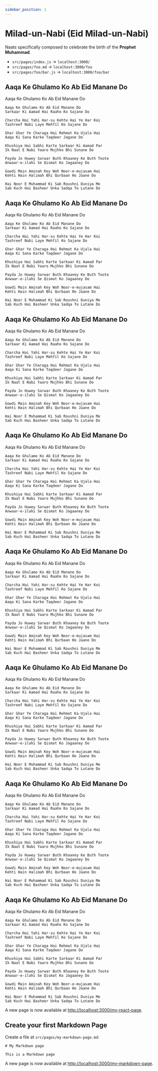 ```yaml
---
sidebar_position: 1
---
```


# Milad-un-Nabi (Eid Milad-un-Nabi)

Naats specifically composed to celebrate the birth of the **Prophet Muhammad**.

- `src/pages/index.js` → `localhost:3000/`
- `src/pages/foo.md` → `localhost:3000/foo`
- `src/pages/foo/bar.js` → `localhost:3000/foo/bar`

## Aaqa Ke Ghulamo Ko Ab Eid Manane Do

<!-- Create a file at `src/pages/my-react-page.js`: -->
Aaqa Ke Ghulamo Ko Ab Eid Manane Do

```"
Aaqa Ke Ghulamo Ko Ab Eid Manane Do
Sarkaar Ki Aamad Hai Raaho Ko Sajane Do

Charcha Hai Yahi Har-su Kehte Hai Ye Har Koi
Tashreef Nabi Laye Mehfil Ko Sajane Do

Ghar Ghar Ye Charaga Hai Rehmat Ka Ujala Hai
Aaqa Ki Sana Karke Taqdeer Jagane Do

Khushiya Hai Sabhi Karte Sarkaar Ki Aamad Par
Ik Naat E Nabi Yaaro Mujhko Bhi Sunane Do

Payda Jo Huwey Sarwar Buth Khaaney Ke Buth Toote
Anwaar-e-ilahi Se Qismat Ko Jagaaney Do

Gowdi Main Aminah Key Woh Noor-e-mujasam Hai
Kehti Hain Halimah Bhi Qurbaan Ho Jaane Do

Hai Noor E Muhammad Ki Sab Roushni Duniya Me
Sab Kuch Hai Basheer Unka Sadqa To Lutane Do
```
## Aaqa Ke Ghulamo Ko Ab Eid Manane Do

<!-- Create a file at `src/pages/my-react-page.js`: -->
Aaqa Ke Ghulamo Ko Ab Eid Manane Do

```"
Aaqa Ke Ghulamo Ko Ab Eid Manane Do
Sarkaar Ki Aamad Hai Raaho Ko Sajane Do

Charcha Hai Yahi Har-su Kehte Hai Ye Har Koi
Tashreef Nabi Laye Mehfil Ko Sajane Do

Ghar Ghar Ye Charaga Hai Rehmat Ka Ujala Hai
Aaqa Ki Sana Karke Taqdeer Jagane Do

Khushiya Hai Sabhi Karte Sarkaar Ki Aamad Par
Ik Naat E Nabi Yaaro Mujhko Bhi Sunane Do

Payda Jo Huwey Sarwar Buth Khaaney Ke Buth Toote
Anwaar-e-ilahi Se Qismat Ko Jagaaney Do

Gowdi Main Aminah Key Woh Noor-e-mujasam Hai
Kehti Hain Halimah Bhi Qurbaan Ho Jaane Do

Hai Noor E Muhammad Ki Sab Roushni Duniya Me
Sab Kuch Hai Basheer Unka Sadqa To Lutane Do
```
## Aaqa Ke Ghulamo Ko Ab Eid Manane Do

<!-- Create a file at `src/pages/my-react-page.js`: -->
Aaqa Ke Ghulamo Ko Ab Eid Manane Do

```"
Aaqa Ke Ghulamo Ko Ab Eid Manane Do
Sarkaar Ki Aamad Hai Raaho Ko Sajane Do

Charcha Hai Yahi Har-su Kehte Hai Ye Har Koi
Tashreef Nabi Laye Mehfil Ko Sajane Do

Ghar Ghar Ye Charaga Hai Rehmat Ka Ujala Hai
Aaqa Ki Sana Karke Taqdeer Jagane Do

Khushiya Hai Sabhi Karte Sarkaar Ki Aamad Par
Ik Naat E Nabi Yaaro Mujhko Bhi Sunane Do

Payda Jo Huwey Sarwar Buth Khaaney Ke Buth Toote
Anwaar-e-ilahi Se Qismat Ko Jagaaney Do

Gowdi Main Aminah Key Woh Noor-e-mujasam Hai
Kehti Hain Halimah Bhi Qurbaan Ho Jaane Do

Hai Noor E Muhammad Ki Sab Roushni Duniya Me
Sab Kuch Hai Basheer Unka Sadqa To Lutane Do
```
## Aaqa Ke Ghulamo Ko Ab Eid Manane Do

<!-- Create a file at `src/pages/my-react-page.js`: -->
Aaqa Ke Ghulamo Ko Ab Eid Manane Do

```"
Aaqa Ke Ghulamo Ko Ab Eid Manane Do
Sarkaar Ki Aamad Hai Raaho Ko Sajane Do

Charcha Hai Yahi Har-su Kehte Hai Ye Har Koi
Tashreef Nabi Laye Mehfil Ko Sajane Do

Ghar Ghar Ye Charaga Hai Rehmat Ka Ujala Hai
Aaqa Ki Sana Karke Taqdeer Jagane Do

Khushiya Hai Sabhi Karte Sarkaar Ki Aamad Par
Ik Naat E Nabi Yaaro Mujhko Bhi Sunane Do

Payda Jo Huwey Sarwar Buth Khaaney Ke Buth Toote
Anwaar-e-ilahi Se Qismat Ko Jagaaney Do

Gowdi Main Aminah Key Woh Noor-e-mujasam Hai
Kehti Hain Halimah Bhi Qurbaan Ho Jaane Do

Hai Noor E Muhammad Ki Sab Roushni Duniya Me
Sab Kuch Hai Basheer Unka Sadqa To Lutane Do
```
## Aaqa Ke Ghulamo Ko Ab Eid Manane Do

<!-- Create a file at `src/pages/my-react-page.js`: -->
Aaqa Ke Ghulamo Ko Ab Eid Manane Do

```"
Aaqa Ke Ghulamo Ko Ab Eid Manane Do
Sarkaar Ki Aamad Hai Raaho Ko Sajane Do

Charcha Hai Yahi Har-su Kehte Hai Ye Har Koi
Tashreef Nabi Laye Mehfil Ko Sajane Do

Ghar Ghar Ye Charaga Hai Rehmat Ka Ujala Hai
Aaqa Ki Sana Karke Taqdeer Jagane Do

Khushiya Hai Sabhi Karte Sarkaar Ki Aamad Par
Ik Naat E Nabi Yaaro Mujhko Bhi Sunane Do

Payda Jo Huwey Sarwar Buth Khaaney Ke Buth Toote
Anwaar-e-ilahi Se Qismat Ko Jagaaney Do

Gowdi Main Aminah Key Woh Noor-e-mujasam Hai
Kehti Hain Halimah Bhi Qurbaan Ho Jaane Do

Hai Noor E Muhammad Ki Sab Roushni Duniya Me
Sab Kuch Hai Basheer Unka Sadqa To Lutane Do
```
## Aaqa Ke Ghulamo Ko Ab Eid Manane Do

<!-- Create a file at `src/pages/my-react-page.js`: -->
Aaqa Ke Ghulamo Ko Ab Eid Manane Do

```"
Aaqa Ke Ghulamo Ko Ab Eid Manane Do
Sarkaar Ki Aamad Hai Raaho Ko Sajane Do

Charcha Hai Yahi Har-su Kehte Hai Ye Har Koi
Tashreef Nabi Laye Mehfil Ko Sajane Do

Ghar Ghar Ye Charaga Hai Rehmat Ka Ujala Hai
Aaqa Ki Sana Karke Taqdeer Jagane Do

Khushiya Hai Sabhi Karte Sarkaar Ki Aamad Par
Ik Naat E Nabi Yaaro Mujhko Bhi Sunane Do

Payda Jo Huwey Sarwar Buth Khaaney Ke Buth Toote
Anwaar-e-ilahi Se Qismat Ko Jagaaney Do

Gowdi Main Aminah Key Woh Noor-e-mujasam Hai
Kehti Hain Halimah Bhi Qurbaan Ho Jaane Do

Hai Noor E Muhammad Ki Sab Roushni Duniya Me
Sab Kuch Hai Basheer Unka Sadqa To Lutane Do
```
## Aaqa Ke Ghulamo Ko Ab Eid Manane Do

<!-- Create a file at `src/pages/my-react-page.js`: -->
Aaqa Ke Ghulamo Ko Ab Eid Manane Do

```"
Aaqa Ke Ghulamo Ko Ab Eid Manane Do
Sarkaar Ki Aamad Hai Raaho Ko Sajane Do

Charcha Hai Yahi Har-su Kehte Hai Ye Har Koi
Tashreef Nabi Laye Mehfil Ko Sajane Do

Ghar Ghar Ye Charaga Hai Rehmat Ka Ujala Hai
Aaqa Ki Sana Karke Taqdeer Jagane Do

Khushiya Hai Sabhi Karte Sarkaar Ki Aamad Par
Ik Naat E Nabi Yaaro Mujhko Bhi Sunane Do

Payda Jo Huwey Sarwar Buth Khaaney Ke Buth Toote
Anwaar-e-ilahi Se Qismat Ko Jagaaney Do

Gowdi Main Aminah Key Woh Noor-e-mujasam Hai
Kehti Hain Halimah Bhi Qurbaan Ho Jaane Do

Hai Noor E Muhammad Ki Sab Roushni Duniya Me
Sab Kuch Hai Basheer Unka Sadqa To Lutane Do
```
## Aaqa Ke Ghulamo Ko Ab Eid Manane Do

<!-- Create a file at `src/pages/my-react-page.js`: -->
Aaqa Ke Ghulamo Ko Ab Eid Manane Do

```"
Aaqa Ke Ghulamo Ko Ab Eid Manane Do
Sarkaar Ki Aamad Hai Raaho Ko Sajane Do

Charcha Hai Yahi Har-su Kehte Hai Ye Har Koi
Tashreef Nabi Laye Mehfil Ko Sajane Do

Ghar Ghar Ye Charaga Hai Rehmat Ka Ujala Hai
Aaqa Ki Sana Karke Taqdeer Jagane Do

Khushiya Hai Sabhi Karte Sarkaar Ki Aamad Par
Ik Naat E Nabi Yaaro Mujhko Bhi Sunane Do

Payda Jo Huwey Sarwar Buth Khaaney Ke Buth Toote
Anwaar-e-ilahi Se Qismat Ko Jagaaney Do

Gowdi Main Aminah Key Woh Noor-e-mujasam Hai
Kehti Hain Halimah Bhi Qurbaan Ho Jaane Do

Hai Noor E Muhammad Ki Sab Roushni Duniya Me
Sab Kuch Hai Basheer Unka Sadqa To Lutane Do
```
A new page is now available at [http://localhost:3000/my-react-page](http://localhost:3000/my-react-page).

## Create your first Markdown Page

Create a file at `src/pages/my-markdown-page.md`:

```mdx title="src/pages/my-markdown-page.md"
# My Markdown page

This is a Markdown page
```

A new page is now available at [http://localhost:3000/my-markdown-page](http://localhost:3000/my-markdown-page).
